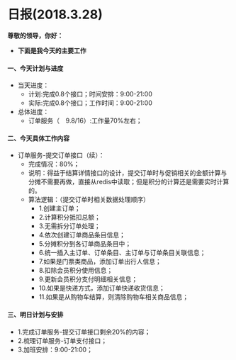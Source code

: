 # 日报(2018.3.28)

**尊敬的领导，你好：**

* **下面是我今天的主要工作**

#### 一、今天计划与进度

* 当天进度：
	* 计划:完成0.8个接口；时间安排：9:00-21:00
	* 实际:完成0.8个接口；工作时间：9:00-21:00
* 总体进度：
	* 订单服务（　9.8/16）:工作量70%左右；
	
#### 二、今天具体工作内容

* 订单服务-提交订单接口（续）：
	* 完成情况：80%；
	* 说明：得益于结算详情接口的设计，提交订单时与促销相关的金额计算与分摊不需要再做，直接从redis中读取；但是积分的计算还是需要实时计算的。
	* 算法逻辑：（提交订单时相关数据处理顺序）
		* 1.创建主订单；
		* 2.计算积分抵扣总额；
		* 3.无需拆分订单处理；
		* 4.依次创建订单商品条目信息；
		* 5.分摊积分到各订单商品条目中；
		* 6.统一插入主订单、订单条目、主订单与订单条目关联信息；
		* 7.如果是门票类商品，添加订单出行人信息；
		* 8.扣除会员积分使用信息；
		* 9.更新会员积分支付明细相关信息；
		* 10.如果是快递方式，添加订单快递收货信息；
		* 11.如果是从购物车结算，则清除购物车相关商品信息；

#### 三、明日计划与安排

* 1.完成订单服务-提交订单接口剩余20%的内容；
* 2.梳理订单服务-订单支付接口；
* 3.加班安排：9:00-21:00；